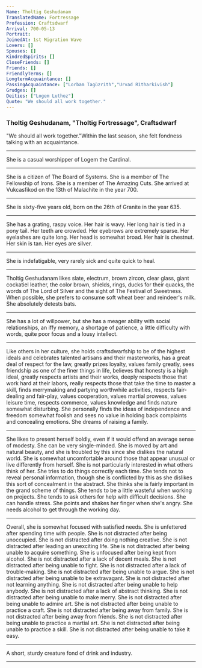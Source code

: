 ```yaml
---
Name: Tholtig Geshudanam
TranslatedName: Fortressage
Profession: Craftsdwarf 
Arrival: 700-05-13
Portrait:
JoinedAt: 1st Migration Wave
Lovers: []
Spouses: []
KindredSpirits: []
CloseFriends: []
Friends: []
FriendlyTerms: []
LongtermAcquaintance: []
PassingAcquaintance: ["Lorbam Tagùzrith","Urvad Rìtharkivish"]
Grudges: []
Deities: ["Logem Luthoz"]
Quote: "We should all work together."
---
```


###   Tholtig Geshudanam, "Tholtig Fortressage", Craftsdwarf  


"We should all work together."Within the last season, she felt fondness talking with an acquaintance.  
***

She is a casual worshipper of Logem the Cardinal.  
***

She is a citizen of  The Board of Systems.  She is a member of The Fellowship of Irons.  She is a member of The Amazing Cuts.  She arrived at Vukcasfikod on the 13th of Malachite in the year 700.  
***

She is sixty-five years old, born on the 26th of Granite in  the year 635.  
***

She has a grating, raspy voice.  Her hair is wavy.  Her long hair is tied in a pony tail.  Her teeth are crowded.  Her eyebrows are extremely sparse.  Her eyelashes are quite long.  Her head is somewhat broad.  Her hair is  chestnut.  Her skin is tan.  Her eyes are silver.  
***

She is indefatigable, very rarely sick and quite quick to heal.  
***

Tholtig Geshudanam likes slate, electrum, brown zircon, clear glass, giant cockatiel leather, the color  brown, shields, rings, ducks for their quacks, the words of The Lord of Silver and the sight of The Festival of Sweetness.  When possible, she prefers to consume soft wheat beer and reindeer's milk.  She absolutely detests bats.  
***

She has  a lot of willpower, but she has a meager ability with social relationships, an iffy memory, a shortage of patience, a little difficulty with words, quite poor focus and a lousy intellect.  
***

Like others in her culture, she holds  craftsdwarfship to be of the highest ideals and celebrates talented artisans and their masterworks, has a great deal of respect for the law, greatly prizes loyalty, values family greatly, sees friendship as one of the finer things in life, believes  that honesty is a high ideal, greatly respects artists and their works, deeply respects those that work hard at their labors, really respects those that take the time to master a skill, finds merrymaking and partying worthwhile activities, respects  fair-dealing and fair-play, values cooperation, values martial prowess, values leisure time, respects commerce, values knowledge and finds nature somewhat disturbing.  She personally finds the ideas of independence and freedom somewhat  foolish and sees no value in holding back complaints and concealing emotions.  She dreams of raising a family.  
***

She likes to present herself boldly, even if it would offend an average sense of modesty.  She can be very  single-minded.  She is moved by art and natural beauty, and she is troubled by this since she dislikes the natural world.  She is somewhat uncomfortable around those that appear unusual or live differently from herself.  She is not particularly  interested in what others think of her.  She tries to do things correctly each time.  She tends not to reveal personal information, though she is conflicted by this as she dislikes this sort of concealment in the abstract.  She thinks she is fairly  important in the grand scheme of things.  She tends to be a little wasteful when working on projects.  She tends to ask others for help with difficult decisions.  She can handle stress.  She points and shakes her finger when she's angry.  She needs  alcohol to get through the working day.  
***

Overall, she is somewhat focused with satisfied needs.  She is unfettered after spending time with people.  She is not distracted after being unoccupied.  She is not  distracted after doing nothing creative.  She is not distracted after leading an unexciting life.  She is not distracted after being unable to acquire something.  She is unfocused after being kept from alcohol.   She is not distracted after a lack of decent meals.  She is not distracted after being unable to fight.  She is not distracted after a lack of trouble-making.  She is not distracted after being unable to argue.   She is not distracted after being unable to be extravagant.  She is not distracted after not learning anything.  She is not distracted after being unable to help anybody.  She is not distracted after a lack of  abstract thinking.  She is not distracted after being unable to make merry.  She is not distracted after being unable to admire art.  She is not distracted after being unable to practice a craft.  She is not  distracted after being away from family.  She is not distracted after being away from friends.  She is not distracted after being unable to practice a martial art.  She is not distracted after being unable to practice a  skill.  She is not distracted after being unable to take it easy.  
***

A short, sturdy creature fond of drink and industry. 
***